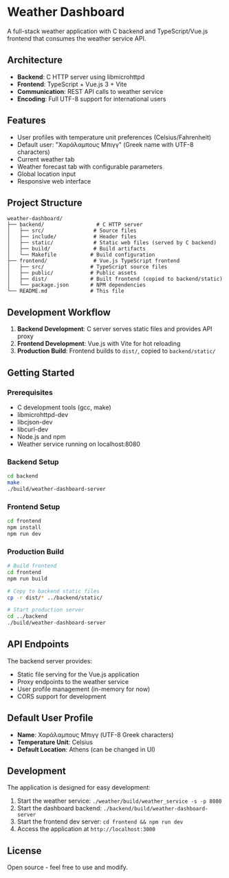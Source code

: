 # Weather Dashboard

A full-stack weather application with C backend and TypeScript/Vue.js frontend that consumes the weather service API.

## Architecture

- **Backend**: C HTTP server using libmicrohttpd
- **Frontend**: TypeScript + Vue.js 3 + Vite
- **Communication**: REST API calls to weather service
- **Encoding**: Full UTF-8 support for international users

## Features

- User profiles with temperature unit preferences (Celsius/Fahrenheit)
- Default user: "Χαράλαμπους Μπιγγ" (Greek name with UTF-8 characters)
- Current weather tab
- Weather forecast tab with configurable parameters
- Global location input
- Responsive web interface

## Project Structure

```
weather-dashboard/
├── backend/                 # C HTTP server
│   ├── src/                # Source files
│   ├── include/            # Header files
│   ├── static/             # Static web files (served by C backend)
│   ├── build/              # Build artifacts
│   └── Makefile           # Build configuration
├── frontend/               # Vue.js TypeScript frontend
│   ├── src/               # TypeScript source files
│   ├── public/            # Public assets
│   ├── dist/              # Built frontend (copied to backend/static)
│   └── package.json       # NPM dependencies
└── README.md              # This file
```

## Development Workflow

1. **Backend Development**: C server serves static files and provides API proxy
2. **Frontend Development**: Vue.js with Vite for hot reloading
3. **Production Build**: Frontend builds to `dist/`, copied to `backend/static/`

## Getting Started

### Prerequisites

- C development tools (gcc, make)
- libmicrohttpd-dev
- libcjson-dev
- libcurl-dev
- Node.js and npm
- Weather service running on localhost:8080

### Backend Setup

```bash
cd backend
make
./build/weather-dashboard-server
```

### Frontend Setup

```bash
cd frontend
npm install
npm run dev
```

### Production Build

```bash
# Build frontend
cd frontend
npm run build

# Copy to backend static files
cp -r dist/* ../backend/static/

# Start production server
cd ../backend
./build/weather-dashboard-server
```

## API Endpoints

The backend server provides:

- Static file serving for the Vue.js application
- Proxy endpoints to the weather service
- User profile management (in-memory for now)
- CORS support for development

## Default User Profile

- **Name**: Χαράλαμπους Μπιγγ (UTF-8 Greek characters)
- **Temperature Unit**: Celsius
- **Default Location**: Athens (can be changed in UI)

## Development

The application is designed for easy development:

1. Start the weather service: `./weather/build/weather_service -s -p 8080`
2. Start the dashboard backend: `./backend/build/weather-dashboard-server`
3. Start the frontend dev server: `cd frontend && npm run dev`
4. Access the application at `http://localhost:3000`

## License

Open source - feel free to use and modify.